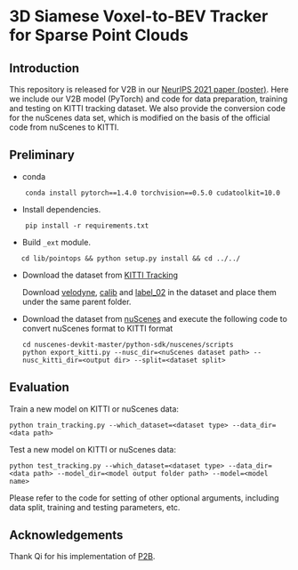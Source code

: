 # 3D Siamese Voxel-to-BEV Tracker for Sparse Point Clouds

## Introduction

This repository is released for V2B in our [NeurIPS 2021 paper (poster)](https://arxiv.org/pdf/2111.04426.pdf). Here we include our V2B model (PyTorch) and code for data preparation, training and testing on KITTI tracking dataset.
We also provide the conversion code for the nuScenes data set, which is modified on the basis of the official code from nuScenes to KITTI.

## Preliminary
* conda 
```
    conda install pytorch==1.4.0 torchvision==0.5.0 cudatoolkit=10.0
```

* Install dependencies.
```
    pip install -r requirements.txt
```

* Build `_ext` module.
```
   cd lib/pointops && python setup.py install && cd ../../
```

* Download the dataset from [KITTI Tracking](http://www.cvlibs.net/datasets/kitti/eval_tracking.php)

	Download [velodyne](http://www.cvlibs.net/download.php?file=data_tracking_velodyne.zip), [calib](http://www.cvlibs.net/download.php?file=data_tracking_calib.zip) and [label_02](http://www.cvlibs.net/download.php?file=data_tracking_label_2.zip) in the dataset and place them under the same parent folder.
* Download the dataset from [nuScenes](https://www.nuscenes.org/) and 
execute the following code to convert nuScenes format to KITTI format
    ```
    cd nuscenes-devkit-master/python-sdk/nuscenes/scripts
    python export_kitti.py --nusc_dir=<nuScenes dataset path> --nusc_kitti_dir=<output dir> --split=<dataset split>
    ```
	

## Evaluation

Train a new model on KITTI or nuScenes data:
```
python train_tracking.py --which_dataset=<dataset type> --data_dir=<data path> 
```

Test a new model on KITTI or nuScenes data:
```
python test_tracking.py --which_dataset=<dataset type> --data_dir=<data path> --model_dir=<model output folder path> --model=<model name>
```

Please refer to the code for setting of other optional arguments, including data split, training and testing parameters, etc.

## Acknowledgements

Thank Qi for his implementation of [P2B](https://github.com/HaozheQi/P2B).


